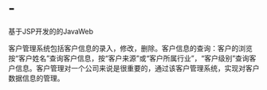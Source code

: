 # -
基于JSP开发的的JavaWeb


客户管理系统包括客户信息的录入，修改，删除。客户信息的查询：客户的浏览按“客户姓名”查询客户信息，按“客户来源”或“客户所属行业”，“客户级别”查询客户信息。客户管理对一个公司来说是很重要的，通过该客户管理系统，实现对客户数据信息的管理。
